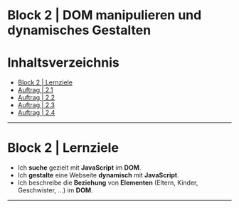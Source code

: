 # Block 2 | DOM manipulieren und dynamisches Gestalten

# Inhaltsverzeichnis
- [Block 2 | Lernziele](#lernziele)
- [Auftrag | 2.1]()
- [Auftrag | 2.2]()
- [Auftrag | 2.3]()
- [Auftrag | 2.4]()

---

# Block 2 | Lernziele
- Ich **suche** gezielt mit **JavaScript** im **DOM**.
- Ich **gestalte** eine Webseite **dynamisch** mit **JavaScript**.
- Ich beschreibe die **Beziehung** von **Elementen** (Eltern, Kinder, Geschwister, ...) im **DOM**.

---